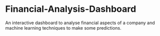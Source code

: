 # Financial-Analysis-Dashboard
An interactive dashboard to analyse financial aspects of a company and machine learning techniques to make some predictions.
